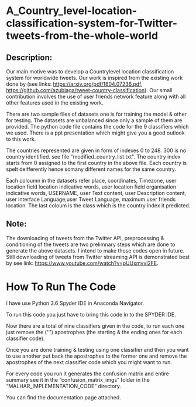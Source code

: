 # A_Country_level-location-classification-system-for-Twitter-tweets-from-the-whole-world

Description:
------------
Our main motive was to develop a Countrylevel location classification system for worldwide tweets. Our work is inspired from the existing work done by (see links: https://arxiv.org/pdf/1604.07236.pdf, https://github.com/azubiaga/tweet-country-classification). Our small contribution involves the use of user friends network feature along with all other features used in the existing work.

There are two sample files of datasets one is for training the model & other for testing. The datasets are unbalanced since only a sample of them are provided. The python code file contains the code for the 9 classifiers which we used. There is a ppt presentation which might give you a good outlook to this work. 

The countries represented are given in form of indexes 0 to 248. 300 is no country identified. 
see file "modified_country_list.txt".
The country index starts from 0 assigned to the first country in the above file. Each country is spelt deifferently hence somany different names for the same country.

Each coloumn in the datasets refer place, coordinates, Timezone, user location field location indicative words, user location field organisation indicative words, USERNAME, user Text content, user Description content, user interface Language,user Tweet Language, maximum user friends location. The last coloum is the class which is the country index it predicted.

Note:
-----

The downloading of tweets from the Twitter API, preprocessing & conditioning of the tweets are two prelimnary steps which are done to generate the above datasets. I intend to make those codes open in future. Still downloading of tweets from Twitter streaming API is demonstrated best by see link: https://www.youtube.com/watch?v=pUUxmvvl2FE. 

# How To Run The Code

I have use Python 3.6 Spyder IDE in Anaconda Navigator.

To run this code you just have to bring this code in to the SPYDER IDE.

Now there are a total of nine classifiers given in the code, to run each one just remove the (''') apostrophes (the starting & the ending ones for each classifier code). 

Once you are done training & testing using one classifier and then you want to use another put back the apostrophes to the former one and remove the apostrophes of the next classifier code which you might want to run.

For every code you run it generates the confusion matrix and entire summary see it in the “confusion_matrix_imgs” folder in the “MALHAR_IMPLEMENTATION_CODE” directory.

You can find the documentation page attached.
